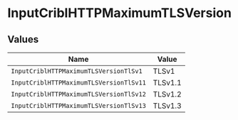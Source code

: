 # InputCriblHTTPMaximumTLSVersion


## Values

| Name                                    | Value                                   |
| --------------------------------------- | --------------------------------------- |
| `InputCriblHTTPMaximumTLSVersionTlSv1`  | TLSv1                                   |
| `InputCriblHTTPMaximumTLSVersionTlSv11` | TLSv1.1                                 |
| `InputCriblHTTPMaximumTLSVersionTlSv12` | TLSv1.2                                 |
| `InputCriblHTTPMaximumTLSVersionTlSv13` | TLSv1.3                                 |
